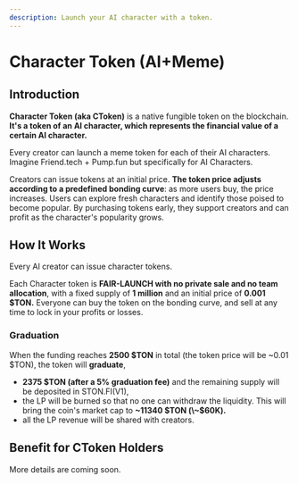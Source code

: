 ```yaml
---
description: Launch your AI character with a token.
---
```


# Character Token (AI+Meme)

## Introduction

**Character Token (aka CToken)** is a native fungible token on the blockchain. **It's a token of an AI character, which represents the financial value of a certain AI character.**&#x20;

Every creator can launch a meme token for each of their AI characters. Imagine Friend.tech + Pump.fun but specifically for AI Characters.&#x20;

Creators can issue tokens at an initial price. **The token price adjusts according to a predefined bonding curve**: as more users buy, the price increases. Users can explore fresh characters and identify those poised to become popular. By purchasing tokens early, they support creators and can profit as the character's popularity grows.

## How It Works

Every AI creator can issue character tokens.&#x20;

Each Character token is **FAIR-LAUNCH with no private sale and no team allocation**, with a fixed supply of **1 million** and an initial price of **0.001 $TON.** Everyone can buy the token on the bonding curve, and sell at any time to lock in your profits or losses.

### **Graduation**

When the funding reaches **2500 $TON** in total (the token price will be \~0.01 $TON), the token will **graduate**,

* **2375 $TON (after a 5% graduation fee)** and the remaining supply will be deposited in STON.FI(V1),
* the LP will be burned so that no one can withdraw the liquidity. This will bring the coin's market cap to **\~11340 $TON (\~$60K).**
* all the LP revenue will be shared with creators.

## Benefit for CToken Holders

More details are coming soon.
